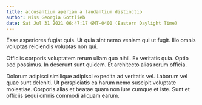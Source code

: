 ```yaml
---
title: accusantium aperiam a laudantium distinctio
author: Miss Georgia Gottlieb
date: Sat Jul 31 2021 06:47:17 GMT-0400 (Eastern Daylight Time)
---
```

Esse asperiores fugiat quis. Ut quia sint nemo veniam qui ut fugit. Illo omnis voluptas reiciendis voluptas non qui.

 Officiis corporis voluptatem rerum ullam quo nihil. Ex veritatis quia. Optio sed possimus. In deserunt sunt quidem. Et architecto alias rerum officia.

 Dolorum adipisci similique adipisci expedita ad veritatis vel. Laborum vel quae sunt deleniti. Ut perspiciatis ea harum nemo suscipit voluptate molestiae. Corporis alias et beatae quam non iure cumque et iste. Sunt et officiis sequi omnis commodi aliquam earum.